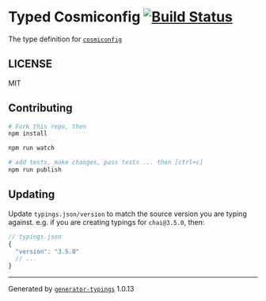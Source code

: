 # Typed Cosmiconfig  [![Build Status](https://travis-ci.org/effervescentia/typed-cosmiconfig.svg?branch=master)](https://travis-ci.org/effervescentia/typed-cosmiconfig)


The type definition for [`cosmiconfig`](https://github.com/davidtheclark/cosmiconfig.git)

## LICENSE

MIT

## Contributing

```sh
# Fork this repo, then
npm install

npm run watch

# add tests, make changes, pass tests ... then [ctrl+c]
npm run publish
```

## Updating

Update `typings.json/version` to match the source version you are typing against.
e.g. if you are creating typings for `chai@3.5.0`, then:

```js
// typings.json
{
  "version": "3.5.0"
  // ...
}
```

----

Generated by [`generator-typings`](https://github.com/typings/generator-typings) 1.0.13
